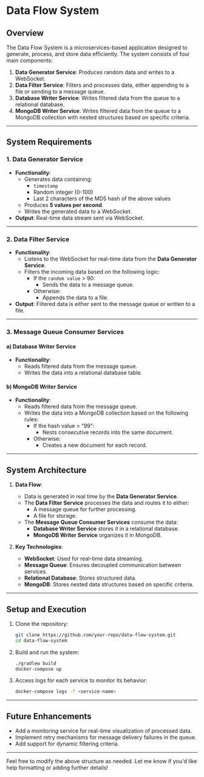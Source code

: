 # Data Flow System

## Overview
The Data Flow System is a microservices-based application designed to generate, process, and store data efficiently. The system consists of four main components:

1. **Data Generator Service**: Produces random data and writes to a WebSocket.
2. **Data Filter Service**: Filters and processes data, either appending to a file or sending to a message queue.
3. **Database Writer Service**: Writes filtered data from the queue to a relational database.
4. **MongoDB Writer Service**: Writes filtered data from the queue to a MongoDB collection with nested structures based on specific criteria.

---

## System Requirements

### 1. **Data Generator Service**
   - **Functionality**:
     - Generates data containing:
       - `timestamp`
       - Random integer (0-100)
       - Last 2 characters of the MD5 hash of the above values
     - Produces **5 values per second**.
     - Writes the generated data to a WebSocket.
   - **Output**: Real-time data stream sent via WebSocket.

---

### 2. **Data Filter Service**
   - **Functionality**:
     - Listens to the WebSocket for real-time data from the **Data Generator Service**.
     - Filters the incoming data based on the following logic:
       - If the `random value` > 90:
         - Sends the data to a message queue.
       - Otherwise:
         - Appends the data to a file.
   - **Output**: Filtered data is either sent to the message queue or written to a file.

---

### 3. **Message Queue Consumer Services**
#### a) **Database Writer Service**
   - **Functionality**:
     - Reads filtered data from the message queue.
     - Writes the data into a relational database table.

#### b) **MongoDB Writer Service**
   - **Functionality**:
     - Reads filtered data from the message queue.
     - Writes the data into a MongoDB collection based on the following rules:
       - If the hash value > "99":
         - Nests consecutive records into the same document.
       - Otherwise:
         - Creates a new document for each record.

---

## System Architecture

1. **Data Flow**:
   - Data is generated in real time by the **Data Generator Service**.
   - The **Data Filter Service** processes the data and routes it to either:
     - A message queue for further processing.
     - A file for storage.
   - The **Message Queue Consumer Services** consume the data:
     - **Database Writer Service** stores it in a relational database.
     - **MongoDB Writer Service** organizes it in MongoDB.

2. **Key Technologies**:
   - **WebSocket**: Used for real-time data streaming.
   - **Message Queue**: Ensures decoupled communication between services.
   - **Relational Database**: Stores structured data.
   - **MongoDB**: Stores nested data structures based on specific criteria.

---

## Setup and Execution

1. Clone the repository:
   ```bash
   git clone https://github.com/your-repo/data-flow-system.git
   cd data-flow-system
   ```

2. Build and run the system:
   ```bash
   ./gradlew build
   docker-compose up
   ```

3. Access logs for each service to monitor its behavior:
   ```bash
   docker-compose logs -f <service-name>
   ```

---

## Future Enhancements
- Add a monitoring service for real-time visualization of processed data.
- Implement retry mechanisms for message delivery failures in the queue.
- Add support for dynamic filtering criteria.

---

Feel free to modify the above structure as needed. Let me know if you'd like help formatting or adding further details!
